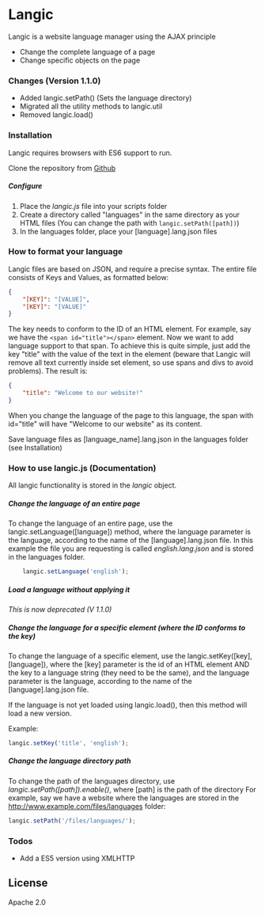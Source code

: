 # Langic

Langic is a website language manager using the AJAX principle

  - Change the complete language of a page
  - Change specific objects on the page

### Changes (Version 1.1.0)
+ Added langic.setPath() (Sets the language directory)
+ Migrated all the utility methods to langic.util
+ Removed langic.load()

### Installation

Langic requires browsers with ES6 support to run.

Clone the repository from [Github](https://github.com/IcarusWS/langic)

##### Configure
1. Place the _langic.js_ file into your scripts folder
2. Create a directory called "languages" in the same directory as your HTML files (You can change the path with ```langic.setPath([path])```)
3. In the languages folder, place your [language].lang.json files

### How to format your language
Langic files are based on JSON, and require a precise syntax. The entire file consists of Keys and Values, as formatted below:

```json
{
    "[KEY]": "[VALUE]",
    "[KEY]": "[VALUE]"
}
```
The key needs to conform to the ID of an HTML element. For example, say we have the ```<span id="title"></span>``` element.
Now we want to add language support to that span. To achieve this is quite simple, just add the key "title" with the value of the text in the element (beware that Langic will remove all text currently inside set element, so use spans and divs to avoid problems). The result is:

```json
{
    "title": "Welcome to our website!"
}
```
When you change the language of the page to this language, the span with id="title" will have "Welcome to our website" as its content.

Save language files as [language_name].lang.json in the languages folder (see Installation)

### How to use langic.js (Documentation)
All langic functionality is stored in the _langic_ object. 

##### Change the language of an entire page
To change the language of an entire page, use the langic.setLanguage([language]) method, where the language parameter is the language, according to the name of the [language].lang.json file. In this example the file you are requesting is called _english.lang.json_ and is stored in the languages folder.
```javascript
    langic.setLanguage('english');
```

##### Load a language without applying it
_This is now deprecated (V 1.1.0)_

##### Change the language for a specific element (where the ID conforms to the key)
To change the language of a specific element, use the langic.setKey([key], [language]), where the [key] parameter is the id of an HTML element AND the key to a language string (they need to be the same), and the language parameter is the language, according to the name of the [language].lang.json file.

If the language is not yet loaded using langic.load(), then this method will load a new version.

Example:
```javascript
langic.setKey('title', 'english');
```

##### Change the language directory path
To change the path of the languages directory, use _langic.setPath([path]).enable()_, where [path] is the path of the directory
For example, say we have a website where the languages are stored in the http://www.example.com/files/languages folder:

```javascript
langic.setPath('/files/languages/');
```

### Todos

 - Add a ES5 version using XMLHTTP

License
----
Apache 2.0

